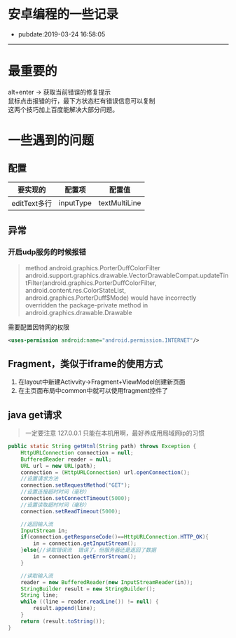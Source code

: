 # 安卓编程的一些记录

- pubdate:2019-03-24 16:58:05

-----------

# 最重要的
alt+enter ->  获取当前错误的修复提示  
鼠标点击报错的行，最下方状态栏有错误信息可以复制  
这两个技巧加上百度能解决大部分问题。
# 一些遇到的问题

## 配置


| 要实现的     | 配置项    | 配置值        |
| ------------ | --------- | ------------- |
| editText多行 | inputType | textMultiLine |

## 异常

### 开启udp服务的时候报错
>method android.graphics.PorterDuffColorFilter android.support.graphics.drawable.VectorDrawableCompat.updateTintFilter(android.graphics.PorterDuffColorFilter, android.content.res.ColorStateList, android.graphics.PorterDuff$Mode) would have incorrectly overridden the package-private method in android.graphics.drawable.Drawable

需要配置因特网的权限
```xml
<uses-permission android:name="android.permission.INTERNET"/>
```

## Fragment，类似于iframe的使用方式

1. 在layout中新建Activvity->Fragment+ViewModel创建新页面
2. 在主页面布局中common中就可以使用fragment控件了

## java get请求
> 一定要注意 127.0.0.1 只能在本机用啊，最好养成用局域网ip的习惯  

```java
public static String getHtml(String path) throws Exception {
    HttpURLConnection connection = null;
    BufferedReader reader = null;
    URL url = new URL(path);
    connection = (HttpURLConnection) url.openConnection();
    //设置请求方法
    connection.setRequestMethod("GET");
    //设置连接超时时间（毫秒）
    connection.setConnectTimeout(5000);
    //设置读取超时时间（毫秒）
    connection.setReadTimeout(5000);

    //返回输入流
    InputStream in;
    if(connection.getResponseCode()==HttpURLConnection.HTTP_OK){
        in = connection.getInputStream();
    }else{//读取错误流  错误了，但服务器还是返回了数据
        in = connection.getErrorStream();
    }

    //读取输入流
    reader = new BufferedReader(new InputStreamReader(in));
    StringBuilder result = new StringBuilder();
    String line;
    while ((line = reader.readLine()) != null) {
        result.append(line);
    }
    return (result.toString());
}
```
